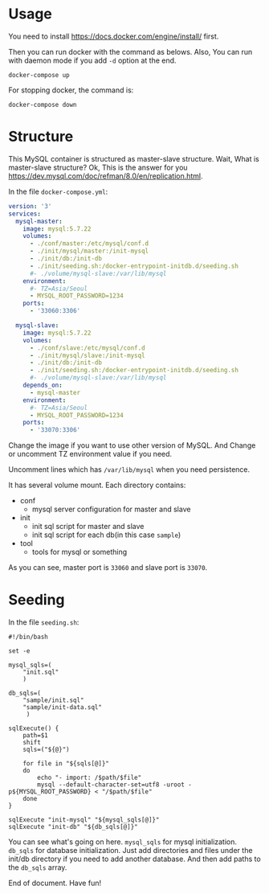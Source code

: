 # Usage

You need to install https://docs.docker.com/engine/install/ first.

Then you can run docker with the command as belows. 
Also, You can run with daemon mode if you add `-d` option at the end.

```
docker-compose up
```

For stopping docker, the command is: 

```
docker-compose down
```

# Structure

This MySQL container is structured as master-slave structure. Wait, What is master-slave structure? 
Ok, This is the answer for you https://dev.mysql.com/doc/refman/8.0/en/replication.html.

In the file `docker-compose.yml`:

```yaml
version: '3'
services:
  mysql-master:
    image: mysql:5.7.22
    volumes:
      - ./conf/master:/etc/mysql/conf.d
      - ./init/mysql/master:/init-mysql
      - ./init/db:/init-db
      - ./init/seeding.sh:/docker-entrypoint-initdb.d/seeding.sh
      #- ./volume/mysql-slave:/var/lib/mysql
    environment:
      #- TZ=Asia/Seoul
      - MYSQL_ROOT_PASSWORD=1234
    ports:
      - '33060:3306'

  mysql-slave:
    image: mysql:5.7.22
    volumes:
      - ./conf/slave:/etc/mysql/conf.d
      - ./init/mysql/slave:/init-mysql
      - ./init/db:/init-db
      - ./init/seeding.sh:/docker-entrypoint-initdb.d/seeding.sh
      #- ./volume/mysql-slave:/var/lib/mysql
    depends_on:
      - mysql-master
    environment:
      #- TZ=Asia/Seoul
      - MYSQL_ROOT_PASSWORD=1234
    ports:
      - '33070:3306'
```

Change the image if you want to use other version of MySQL. And Change or uncomment TZ environment value if you need.

Uncomment lines which has `/var/lib/mysql` when you need persistence.

It has several volume mount. Each directory contains:

* conf
    * mysql server configuration for master and slave
* init
    * init sql script for master and slave
    * init sql script for each db(in this case `sample`)
* tool
    * tools for mysql or something
    
As you can see, master port is `33060` and slave port is `33070`.

# Seeding

In the file `seeding.sh`:

```shell script
#!/bin/bash

set -e

mysql_sqls=(
    "init.sql"
    )

db_sqls=(
    "sample/init.sql"
    "sample/init-data.sql"
     )

sqlExecute() {
	path=$1
	shift
	sqls=("${@}")

	for file in "${sqls[@]}"
	do
		echo "- import: /$path/$file"
		mysql --default-character-set=utf8 -uroot -p${MYSQL_ROOT_PASSWORD} < "/$path/$file"
	done
}

sqlExecute "init-mysql" "${mysql_sqls[@]}"
sqlExecute "init-db" "${db_sqls[@]}"
```

You can see what's going on here. `mysql_sqls` for mysql initialization. 
`db_sqls` for database initialization. 
Just add directories and files under the init/db directory if you need to add another database. 
And then add paths to the `db_sqls` array.
    
End of document. Have fun!